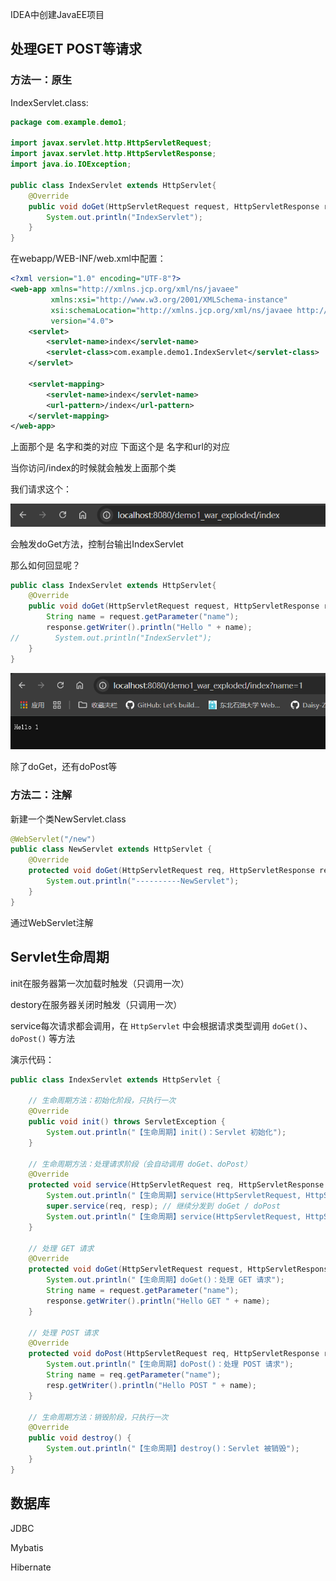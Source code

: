 IDEA中创建JavaEE项目

## 处理GET POST等请求

### 方法一：原生

IndexServlet.class:

```java
package com.example.demo1;

import javax.servlet.http.HttpServletRequest;
import javax.servlet.http.HttpServletResponse;
import java.io.IOException;

public class IndexServlet extends HttpServlet{
    @Override
    public void doGet(HttpServletRequest request, HttpServletResponse response) throws IOException {
        System.out.println("IndexServlet");
    }
}

```

在webapp/WEB-INF/web.xml中配置：

```xml
<?xml version="1.0" encoding="UTF-8"?>
<web-app xmlns="http://xmlns.jcp.org/xml/ns/javaee"
         xmlns:xsi="http://www.w3.org/2001/XMLSchema-instance"
         xsi:schemaLocation="http://xmlns.jcp.org/xml/ns/javaee http://xmlns.jcp.org/xml/ns/javaee/web-app_4_0.xsd"
         version="4.0">
    <servlet>
        <servlet-name>index</servlet-name>
        <servlet-class>com.example.demo1.IndexServlet</servlet-class>
    </servlet>

    <servlet-mapping>
        <servlet-name>index</servlet-name>
        <url-pattern>/index</url-pattern>
    </servlet-mapping>
</web-app>
```

上面那个是 名字和类的对应 下面这个是 名字和url的对应

当你访问/index的时候就会触发上面那个类

我们请求这个：

![image-20250616231302551](assets/image-20250616231302551.png)

会触发doGet方法，控制台输出IndexServlet

那么如何回显呢？

```java
public class IndexServlet extends HttpServlet{
    @Override
    public void doGet(HttpServletRequest request, HttpServletResponse response) throws IOException {
        String name = request.getParameter("name");
        response.getWriter().println("Hello " + name);
//        System.out.println("IndexServlet");
    }
}
```

![image-20250616231638095](assets/image-20250616231638095.png)



除了doGet，还有doPost等



### 方法二：注解

新建一个类NewServlet.class

```java
@WebServlet("/new")
public class NewServlet extends HttpServlet {
    @Override
    protected void doGet(HttpServletRequest req, HttpServletResponse resp) throws ServletException, IOException {
        System.out.println("----------NewServlet");
    }
}
```

通过WebServlet注解



## Servlet生命周期

init在服务器第一次加载时触发（只调用一次）

destory在服务器关闭时触发（只调用一次）

service每次请求都会调用，在 `HttpServlet` 中会根据请求类型调用 `doGet()`、`doPost()` 等方法

演示代码：

```java
public class IndexServlet extends HttpServlet {

    // 生命周期方法：初始化阶段，只执行一次
    @Override
    public void init() throws ServletException {
        System.out.println("【生命周期】init()：Servlet 初始化");
    }

    // 生命周期方法：处理请求阶段（会自动调用 doGet、doPost）
    @Override
    protected void service(HttpServletRequest req, HttpServletResponse resp) throws ServletException, IOException {
        System.out.println("【生命周期】service(HttpServletRequest, HttpServletResponse)：处理请求前");
        super.service(req, resp); // 继续分发到 doGet / doPost
        System.out.println("【生命周期】service(HttpServletRequest, HttpServletResponse)：处理请求后");
    }

    // 处理 GET 请求
    @Override
    protected void doGet(HttpServletRequest request, HttpServletResponse response) throws IOException {
        System.out.println("【生命周期】doGet()：处理 GET 请求");
        String name = request.getParameter("name");
        response.getWriter().println("Hello GET " + name);
    }

    // 处理 POST 请求
    @Override
    protected void doPost(HttpServletRequest req, HttpServletResponse resp) throws ServletException, IOException {
        System.out.println("【生命周期】doPost()：处理 POST 请求");
        String name = req.getParameter("name");
        resp.getWriter().println("Hello POST " + name);
    }

    // 生命周期方法：销毁阶段，只执行一次
    @Override
    public void destroy() {
        System.out.println("【生命周期】destroy()：Servlet 被销毁");
    }
}
```

## 数据库

JDBC 

Mybatis

Hibernate